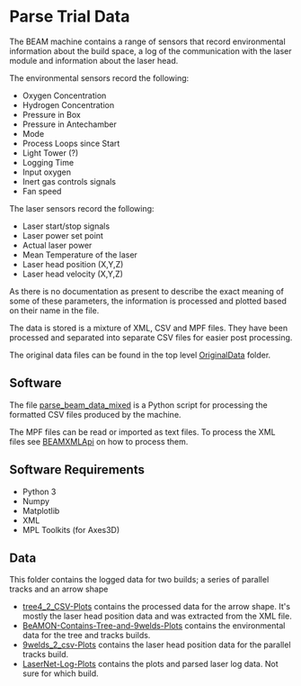 # Parse Trial Data

The BEAM machine contains a range of sensors that record environmental information about the build space, a log of the communication with the laser module and information about the laser head.

The environmental sensors record the following:
 - Oxygen Concentration
 - Hydrogen Concentration
 - Pressure in Box
 - Pressure in Antechamber
 - Mode
 - Process Loops since Start
 - Light Tower (?)
 - Logging Time
 - Input oxygen
 - Inert gas controls signals
 - Fan speed
 
The laser sensors record the following:
  - Laser start/stop signals
  - Laser power set point
  - Actual laser power
  - Mean Temperature of the laser
  - Laser head position (X,Y,Z)
  - Laser head velocity (X,Y,Z)
  
As there is no documentation as present to describe the exact meaning of some of these parameters, the information is processed and plotted based on their name in the file.

The data is stored is a mixture of XML, CSV and MPF files. They have been processed and separated into separate CSV files for easier post processing.

The original data files can be found in the top level [OriginalData](OriginalData) folder.

## Software

The file [parse_beam_data_mixed](parse_beam_data_mixed.py) is a Python script for processing the formatted CSV files produced by the machine.

The MPF files can be read or imported as text files. To process the XML files see [BEAMXMLApi](../BEAMXMLApi) on how to process them.

## Software Requirements
  - Python 3
  - Numpy
  - Matplotlib
  - XML
  - MPL Toolkits (for Axes3D)

## Data

This folder contains the logged data for two builds; a series of parallel tracks and an arrow shape

 - [tree4_2_CSV-Plots](tree4_2_CSV-Plots) contains the processed data for the arrow shape. It's mostly the laser head position data and was extracted from the XML file.
 - [BeAMON-Contains-Tree-and-9welds-Plots](BeAMON-Contains-Tree-and-9welds-Plots) contains the environmental data for the tree and tracks builds.
 - [9welds_2_csv-Plots](9welds_2_csv-Plots) contains the laser head position data for the parallel tracks build.
 - [LaserNet-Log-Plots](LaserNet-Log-Plots) contains the plots and parsed laser log data. Not sure for which build.
